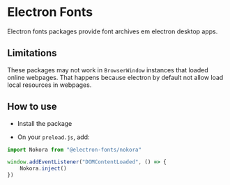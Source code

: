 # Electron Fonts

Electron fonts packages provide font archives em electron desktop apps.

## Limitations

These packages may not work in `BrowserWindow` instances that loaded online webpages. That happens because electron by default not allow load local resources in webpages.

## How to use

* Install the package

* On your `preload.js`, add:

```ts
import Nokora from "@electron-fonts/nokora"

window.addEventListener("DOMContentLoaded", () => {
    Nokora.inject()
})
```
